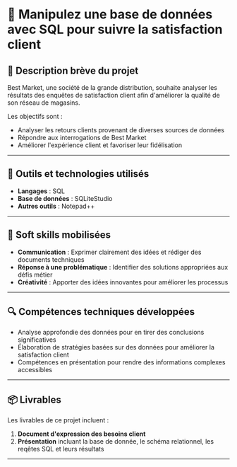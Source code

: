 # 🌟 Manipulez une base de données avec SQL pour suivre la satisfaction client 

## 📝 Description brève du projet
Best Market, une société de la grande distribution, souhaite analyser les résultats des enquêtes de satisfaction client afin d'améliorer la qualité de son réseau de magasins.

Les objectifs sont :
- Analyser les retours clients provenant de diverses sources de données
- Répondre aux interrogations de Best Market
- Améliorer l'expérience client et favoriser leur fidélisation
---

## 🧰 Outils et technologies utilisés
- **Langages** : SQL
- **Base de données** : SQLiteStudio
- **Autres outils** : Notepad++
  
---

## 🧠 Soft skills mobilisées
- **Communication** : Exprimer clairement des idées et rédiger des documents techniques
- **Réponse à une problématique** : Identifier des solutions appropriées aux défis métier
- **Créativité** : Apporter des idées innovantes pour améliorer les processus
---

## 🔍 Compétences techniques développées
- Analyse approfondie des données pour en tirer des conclusions significatives
- Élaboration de stratégies basées sur des données pour améliorer la satisfaction client
- Compétences en présentation pour rendre des informations complexes accessibles

---

## 📦 Livrables
Les livrables de ce projet incluent :
1. **Document d'expression des besoins client**
2. **Présentation** incluant la base de donnée, le schéma relationnel, les reqêtes SQL et leurs résultats
---
